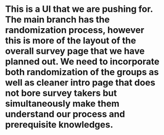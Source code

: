 # This is a UI that we are pushing for. The main branch has the randomization process, however this is more of the layout of the overall survey page that we have planned out. We need to incorporate both randomization of the groups as well as cleaner intro page that does not bore survey takers but simultaneously make them understand our process and prerequisite knowledges.